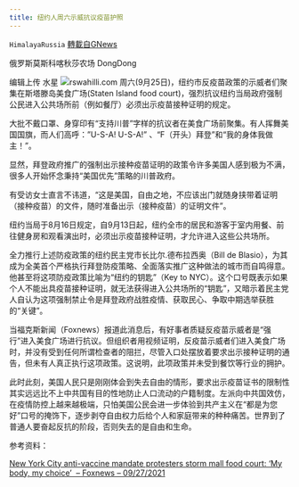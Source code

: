 ```yaml
---
title: 纽约人周六示威抗议疫苗护照
---
```

`HimalayaRussia` [轉載自GNews](https://gnews.org/zh-hans/1558564/)

俄罗斯莫斯科喀秋莎农场 DongDong

编辑上传 水星
![](https://assets.gnews.org/wp-content/uploads/2021/09/N-1.jpg)rswahilli.com
周六(9月25日)，纽约市反疫苗政策的示威者们聚集在斯塔滕岛美食广场(Staten Island food court)，强烈抗议纽约当局政府强制公民进入公共场所前（例如餐厅）必须出示疫苗接种证明的规定。

大批不戴口罩、身穿印有“支持川普”字样的抗议者在美食广场前聚集。有人挥舞美国国旗，而人们高呼：”U-S-A! U-S-A!” 、“F（开头）拜登”和“我的身体我做主！”。

显然，拜登政府推广的强制出示接种疫苗证明的政策令许多美国人感到极为不满，很多人开始怀念秉持“美国优先”策略的川普政府。

有受访女士直言不讳道，“这是美国，自由之地，不应该出门就随身挟带着证明（接种疫苗）的文件，随时准备出示（接种疫苗）的证明文件”。

纽约当局于8月16日规定，自9月13日起，纽约全市的居民和游客于室内用餐、前往健身房和观看演出时，必须出示疫苗接种证明，才允许进入这些公共场所。

全力推行上述防疫政策的纽约民主党市长比尔.德布拉西奥（Bill de Blasio），为其成为全美首个严格执行拜登防疫策略、全面落实推广这种做法的城市而自鸣得意。他甚至将这项防疫政策比喻为“纽约的钥匙”（Key to NYC）。这个口号既表示如果个人不能出具疫苗接种证明，就无法获得进入公共场所的“钥匙”，又暗示着民主党人自认为这项强制禁止令是拜登政府战胜疫情、获取民心、争取中期选举获胜的“关键”。

当福克斯新闻（Foxnews）报道此消息后，有好事者质疑反疫苗示威者是“强行”进入美食广场进行抗议。但组织者用视频证明，反疫苗示威者们进入美食广场时，并没有受到任何所谓检查者的阻拦，尽管入口处摆放着要求出示接种证明的通告，但未有人真正执行这项政策。这说明，此项政策并未受到餐饮等行业的拥护。

此时此刻，美国人民只是刚刚体会到失去自由的情形，要求出示疫苗证书的限制性其实远远比不上中共国有目的性地防止人口流动的户籍制度。左派向中共国效仿，在疫情防控上越来越极端，只怕美国公民会进一步体验到共产主义在“都是为您好”口号的掩饰下，逐步剥夺自由权力后给个人和家庭带来的种种痛苦。世界到了普通人要奋起反抗的阶段，否则失去的是自由和生命。

参考资料：

[New York City anti-vaccine mandate protesters storm mall food court: ‘My body, my choice’  – Foxnews – 09/27/2021](https://www.foxnews.com/us/anti-vaccine-mandate-protesters-storm-nyc-food-court)
